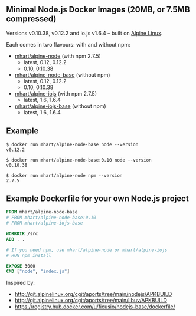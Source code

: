 Minimal Node.js Docker Images (20MB, or 7.5MB compressed)
---------------------------------------------------------

Versions v0.10.38, v0.12.2 and io.js v1.6.4 –
built on [Alpine Linux](http://alpinelinux.org/).

Each comes in two flavours: with and without npm:

- [mhart/alpine-node](https://registry.hub.docker.com/u/mhart/alpine-node/) (with npm 2.7.5)
  - latest, 0.12, 0.12.2
  - 0.10, 0.10.38
- [mhart/alpine-node-base](https://registry.hub.docker.com/u/mhart/alpine-node-base/) (without npm)
  - latest, 0.12, 0.12.2
  - 0.10, 0.10.38
- [mhart/alpine-iojs](https://registry.hub.docker.com/u/mhart/alpine-iojs/) (with npm 2.7.5)
  - latest, 1.6, 1.6.4
- [mhart/alpine-iojs-base](https://registry.hub.docker.com/u/mhart/alpine-iojs-base/) (without npm)
  - latest, 1.6, 1.6.4

Example
-------

```console
$ docker run mhart/alpine-node-base node --version
v0.12.2

$ docker run mhart/alpine-node-base:0.10 node --version
v0.10.38

$ docker run mhart/alpine-node npm --version
2.7.5
```

Example Dockerfile for your own Node.js project
-----------------------------------------------

```Dockerfile
FROM mhart/alpine-node-base
# FROM mhart/alpine-node-base:0.10
# FROM mhart/alpine-iojs-base

WORKDIR /src
ADD . .

# If you need npm, use mhart/alpine-node or mhart/alpine-iojs
# RUN npm install

EXPOSE 3000
CMD ["node", "index.js"]
```

Inspired by:

- http://git.alpinelinux.org/cgit/aports/tree/main/nodejs/APKBUILD
- http://git.alpinelinux.org/cgit/aports/tree/main/libuv/APKBUILD
- https://registry.hub.docker.com/u/ficusio/nodejs-base/dockerfile/

